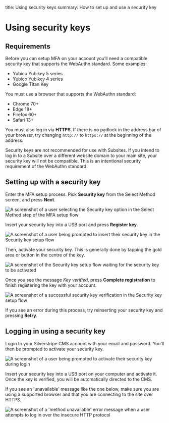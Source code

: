 title: Using security keys
summary: How to set up and use a security key

# Using security keys

## Requirements

Before you can setup MFA on your account you’ll need a compatible security key
that supports the WebAuthn standard. Some examples:

- Yubico Yubikey 5 series
- Yubico Yubikey 4 series
- Google Titan Key

You must use a browser that supports the WebAuthn standard:

- Chrome 70+
- Edge 18+
- Firefox 60+
- Safari 13+

You must also log in via **HTTPS**. If there is no padlock in the address bar
of your browser, try changing `http://` to `https://` at the beginning of the
address.

<div class="notice" markdown='1'>
Security keys are not recommended for use with Subsites. If you intend to log in to a Subsite over a different website domain to your main site, your security key will not be compatible. This is an intentional security requirement of the WebAuthn standard.
</div>

## Setting up with a security key

Enter the MFA setup process. Pick **Security key** from the Select Method
screen, and press **Next**.

![A screenshot of a user selecting the Security key option in the Select Method step of the MFA setup flow](../_images/01-03-1-security-key-selected.png)

Insert your security key into a USB port and press **Register key**.

![A screenshot of a user being prompted to insert their security key in the Security key setup flow](../_images/01-03-2-security-key-setup.png)

Then, activate your security key. This is generally done by tapping the gold
area or button in the centre of the key.

![A screenshot of the Security key setup flow waiting for the security key to be activated](../_images/01-03-3-security-key-progress.png)

Once you see the message _Key verified_, press **Complete registration** to
finish registering the key with your account.

![A screenshot of a successful security key verification in the Security key setup flow](../_images/01-03-4-security-key-verified.png)

If you see an error during this process, try reinserting your security key and
pressing **Retry**.

## Logging in using a security key

Login to your Silverstripe CMS account with your email and password. You’ll then
be prompted to activate your security key.

![A screenshot of a user being prompted to activate their security key during login](../_images/01-03-5-security-key-login.png)

Insert your security key into a USB port on your computer and activate it. Once
the key is verified, you will be automatically directed to the CMS.

If you see an 'unavailable' message like the one below, make sure you are using
a supported browser and that you are connecting to the site over HTTPS.

![A screenshot of a 'method unavailable' error message when a user attempts to log in over the insecure HTTP protocol](../_images/01-03-6-security-key-unavailable.png)
